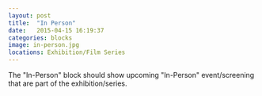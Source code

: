 ```yaml
---
layout: post
title:  "In Person"
date:   2015-04-15 16:19:37
categories: blocks
image: in-person.jpg
locations: Exhibition/Film Series
---
```


The "In-Person" block should show upcoming "In-Person" event/screening that are part of the exhibition/series.